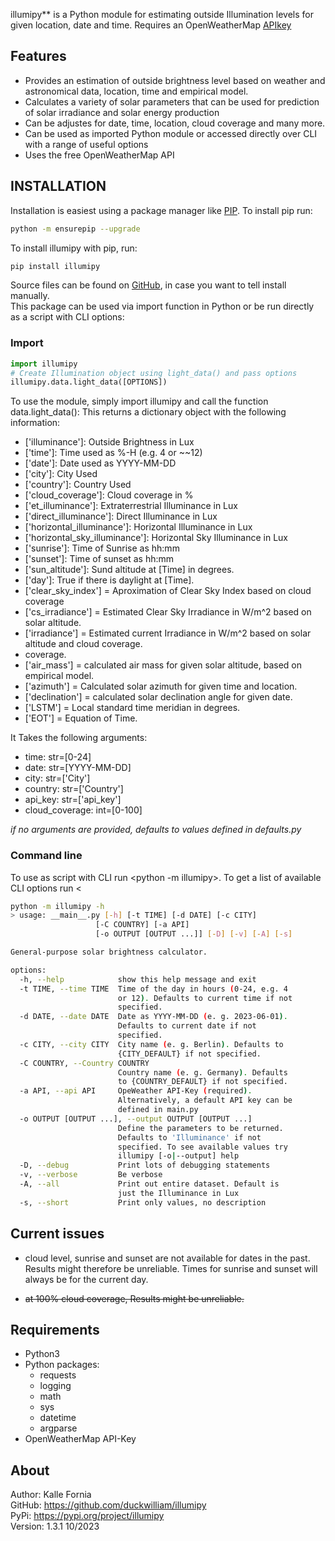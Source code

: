 illumipy** is a Python module for estimating outside Illumination levels for given location, date and time.
Requires an OpenWeatherMap [APIkey](https://openweathermap.org/appid)

## Features
- Provides an estimation of outside brightness level based on weather and astronomical data, location, time and empirical model.
- Calculates a variety of solar parameters that can be used for prediction of solar irradiance and solar energy production
- Can be adjustes for date, time, location, cloud coverage and many more.
- Can be used as imported Python module or accessed directly over CLI with a range of useful options
- Uses the free OpenWeatherMap API

## INSTALLATION

Installation is easiest using a package manager like [PIP](https://pip.pypa.io/en/stable/ ). To install pip run:
```bash
python -m ensurepip --upgrade 
```

To install illumipy with pip, run:
```bash
pip install illumipy 
```

Source files can be found on [GitHub](https://github.com/duckwilliam/illumipy), in case you want to tell install manually.   
  This package can be used via import function in Python or be run directly as a script with CLI options:

### Import
```python
import illumipy
# Create Illumination object using light_data() and pass options
illumipy.data.light_data([OPTIONS]) 
```
To use the module, simply import illumipy and call the function
data.light_data(): This returns a dictionary object with
the following information:
+ ['illuminance']: Outside Brightness in Lux
+ ['time']: Time used as %-H (e.g. 4 or ~~12)
+ ['date']: Date used as YYYY-MM-DD
+ ['city']: City Used
+ ['country']: Country Used
+ ['cloud_coverage']: Cloud coverage in %
+ ['et_illuminance']: Extraterrestrial Illuminance in Lux
+ ['direct_illuminance']: Direct Illuminance in Lux
+ ['horizontal_illuminance']: Horizontal Illuminance in Lux
+ ['horizontal_sky_illuminance']: Horizontal Sky Illuminance in Lux
+ ['sunrise']: Time of Sunrise as hh:mm
+ ['sunset']: Time of sunset as hh:mm
+ ['sun_altitude']: Sund altitude at [Time] in degrees.
+ ['day']: True if there is daylight at [Time].
+ ['clear_sky_index'] = Aproximation of Clear Sky Index based on cloud coverage
+ ['cs_irradiance'] = Estimated Clear Sky Irradiance in W/m^2 based on solar altitude.
+ ['irradiance'] = Estimated current Irradiance in W/m^2 based on solar altitude and cloud coverage.
+ coverage.
+ ['air_mass'] = calculated air mass for given solar altitude, based on empirical model.
+ ['azimuth'] = Calculated solar azimuth for given time and location.
+ ['declination'] = calculated solar declination angle for given date.
+ ['LSTM'] = Local standard time meridian in degrees.
+ ['EOT'] = Equation of Time.

It Takes the following arguments:
+ time: str=[0-24]
+ date: str=[YYYY-MM-DD]
+ city: str=['City']
+ country: str=['Country']
+ api_key: str=['api_key']
+ cloud_coverage: int=[0-100]  

*if no arguments are provided, defaults to values defined in defaults.py*  

### Command line 
To use as script with CLI run <python -m illumipy>.
To get a list of available CLI options run <
```bash
python -m illumipy -h
> usage: __main__.py [-h] [-t TIME] [-d DATE] [-c CITY]
                   [-C COUNTRY] [-a API]
                   [-o OUTPUT [OUTPUT ...]] [-D] [-v] [-A] [-s]

General-purpose solar brightness calculator.

options:
  -h, --help            show this help message and exit
  -t TIME, --time TIME  Time of the day in hours (0-24, e.g. 4
                        or 12). Defaults to current time if not
                        specified.
  -d DATE, --date DATE  Date as YYYY-MM-DD (e. g. 2023-06-01).
                        Defaults to current date if not
                        specified.
  -c CITY, --city CITY  City name (e. g. Berlin). Defaults to
                        {CITY_DEFAULT} if not specified.
  -C COUNTRY, --Country COUNTRY
                        Country name (e. g. Germany). Defaults
                        to {COUNTRY_DEFAULT} if not specified.
  -a API, --api API     OpeWeather API-Key (required).
                        Alternatively, a default API key can be
                        defined in main.py
  -o OUTPUT [OUTPUT ...], --output OUTPUT [OUTPUT ...]
                        Define the parameters to be returned.
                        Defaults to 'Illuminance' if not
                        specified. To see available values try
                        illumipy [-o|--output] help
  -D, --debug           Print lots of debugging statements
  -v, --verbose         Be verbose
  -A, --all             Print out entire dataset. Default is
                        just the Illuminance in Lux
  -s, --short           Print only values, no description
```
  
## Current issues
- cloud level, sunrise and sunset are not available for dates in the past. Results might therefore be unreliable. Times for sunrise and sunset will always be for the current day.

- ~~at 100% cloud coverage, Results might be unreliable.~~    

## Requirements
- Python3
- Python packages:
  - requests
  - logging
  - math
  - sys
  - datetime
  - argparse
- OpenWeatherMap API-Key

## About
Author: Kalle Fornia  
GitHub: https://github.com/duckwilliam/illumipy  
PyPi: https://pypi.org/project/illumipy  
Version: 1.3.1
10/2023 
